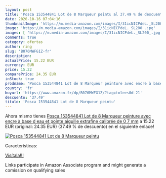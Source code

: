 ```yaml
---
layout: post
title: 'Posca 153544841 Lot de 8 Marqueur peintu al 37.49 % de descuento'
date: 2020-10-16 07:04:16
thumbnailImage: 'https://m.media-amazon.com/images/I/31icNICPdeL._SL200_.jpg'
image: 'https://m.media-amazon.com/images/I/31icNICPdeL._SL200_.jpg'
images: [ 'https://m.media-amazon.com/images/I/31icNICPdeL._SL200_.jpg' ]
comments: true
category: ofertas
author: ring
slug: 'B076MWFG1Z-fr'
description:
actualPrice: 15.22 EUR
currency: EUR
price: 15.22
comparePrice: 24.35 EUR
inStock: true
prodname: 'Posca 153544841 Lot de 8 Marqueur peinture avec encre à base d eau et pointe aiguille extrafine calibrée de  0 7 mm'
country: 'fr'
buyurl: 'https://www.amazon.fr/dp/B076MWFG1Z/?tag=tolees0d-21'
descuento: '37.49'
titulo: 'Posca 153544841 Lot de 8 Marqueur peintu'
---
```


Ahora mismo tienes [Posca 153544841 Lot de 8 Marqueur peinture avec encre à base d eau et pointe aiguille extrafine calibrée de  0 7 mm](https://www.amazon.fr/dp/B076MWFG1Z/?tag=tolees0d-21) a 15.22 EUR (original: 24.35 EUR) (37.49 %  de descuento) en el siguiente enlace!

[![Posca 153544841 Lot de 8 Marqueur peintu](https://m.media-amazon.com/images/I/31icNICPdeL._SL200_.jpg)](https://www.amazon.fr/dp/B076MWFG1Z/?tag=tolees0d-21)

Características:


[Visítala!!!](https://www.amazon.fr/dp/B076MWFG1Z/?tag=tolees0d-21)

Links participate in Amazon Associate program and might generate a comission on qualifying sales
